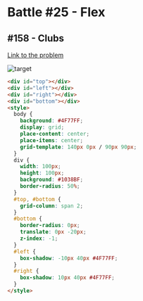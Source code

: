 # Battle #25 - Flex

## #158 - Clubs

[Link to the problem](https://cssbattle.dev/play/158)

![target](https://cssbattle.dev/targets/158.png)


```html
<div id="top"></div>
<div id="left"></div>
<div id="right"></div>
<div id="bottom"></div>
<style>
  body {
    background: #4F77FF;
    display: grid;
    place-content: center;
    place-items: center;
    grid-template: 140px 0px / 90px 90px;
  }
  div {
    width: 100px;
    height: 100px;
    background: #1038BF;
    border-radius: 50%;
  }
  #top, #bottom {
    grid-column: span 2;
  }
  #bottom {
    border-radius: 0px;
    translate: 0px -20px;
    z-index: -1;
  }
  #left {
    box-shadow: -10px 40px #4F77FF;
  }
  #right {
    box-shadow: 10px 40px #4F77FF;
  }
</style>
```

